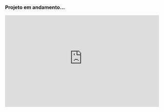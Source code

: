 ### Projeto em andamento...
<div align="center">
  <iframe src="https://projeto-integrador-2.jparrigo.repl.co/home.html" width="100%" height="300" style="border:none;border-radious:10px">
</div>
  
  ##
 
<div>
  <a href="https://www.instagram.com/jparrigo/" target="_blank"><img src="https://img.shields.io/badge/-Instagram-%23E4405F?style=for-the-badge&logo=instagram&logoColor=white" target="_blank"></a>
 	<a href="https://www.twitch.tv/go1denn_" target="_blank"><img src="https://img.shields.io/badge/Twitch-9146FF?style=for-the-badge&logo=twitch&logoColor=white" target="_blank"></a>
 <a href="https://discord.gg/WpxEGb6Axg" target="_blank"><img src="https://img.shields.io/badge/Discord-7289DA?style=for-the-badge&logo=discord&logoColor=white" target="_blank"></a> 
</div>
